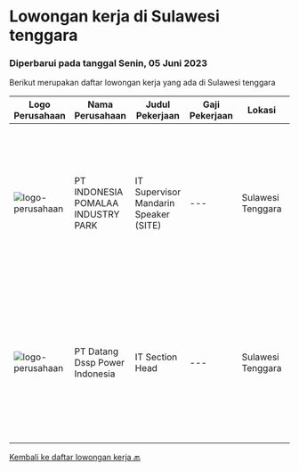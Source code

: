
  # Lowongan kerja di Sulawesi tenggara

  ### Diperbarui pada tanggal Senin, 05 Juni 2023

  Berikut merupakan daftar lowongan kerja yang ada di Sulawesi tenggara

  |Logo Perusahaan | Nama Perusahaan | Judul Pekerjaan | Gaji Pekerjaan | Lokasi | Deskripsi | Tanggal diunggah | Pranala |
  | -------------- | --------------- | --------------- | --------- | --------- | -------------- | ------- | ----------- |
  |![logo-perusahaan](https://image-service-cdn.seek.com.au/cc2f404fdf9a9df2e68625c1c7fc72ec0fa94629/ee4dce1061f3f616224767ad58cb2fc751b8d2dc)|PT INDONESIA POMALAA INDUSTRY PARK|IT Supervisor Mandarin Speaker (SITE)|---|Sulawesi Tenggara|Bertanggung jawab untuk berhubungan dengan supplier internet. Bertanggung jawab atas pemecahan masalah di tempat untuk jaringan internet perusahaan,...|Rabu, 31 Mei 2023|https://www.jobstreet.co.id/id/job/it-supervisor-mandarin-speaker-site-4341310?token=0~7a41c686-1fac-434a-bea7-c3c9bd06e823&sectionRank=1&jobId=jobstreet-id-job-4341310|
|![logo-perusahaan](https://image-service-cdn.seek.com.au/b7f7cd1fe24cb04b86fe1555d5d18f486cc0892d/ee4dce1061f3f616224767ad58cb2fc751b8d2dc)|PT Datang Dssp Power Indonesia|IT Section Head|---|Sulawesi Tenggara|Job Description : Observe all operation activity IT devices on IPP Kendari-3 to operate efficient and smooth. Monitoring network service devices &amp;...|Selasa, 16 Mei 2023|https://www.jobstreet.co.id/id/job/it-section-head-4335342?token=0~7a41c686-1fac-434a-bea7-c3c9bd06e823&sectionRank=2&jobId=jobstreet-id-job-4335342|


  [Kembali ke daftar lowongan kerja 🔙](../README.md#daftar-lowongan-kerja)
  